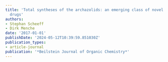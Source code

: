 ```yaml
---
title: 'Total syntheses of the archazolids: an emerging class of novel anticancer
  drugs'
authors:
- Stephan Scheeff
- Dirk Menche
date: '2017-01-01'
publishDate: '2024-05-12T10:39:59.851030Z'
publication_types:
- article-journal
publication: '*Beilstein Journal of Organic Chemistry*'
---
```

